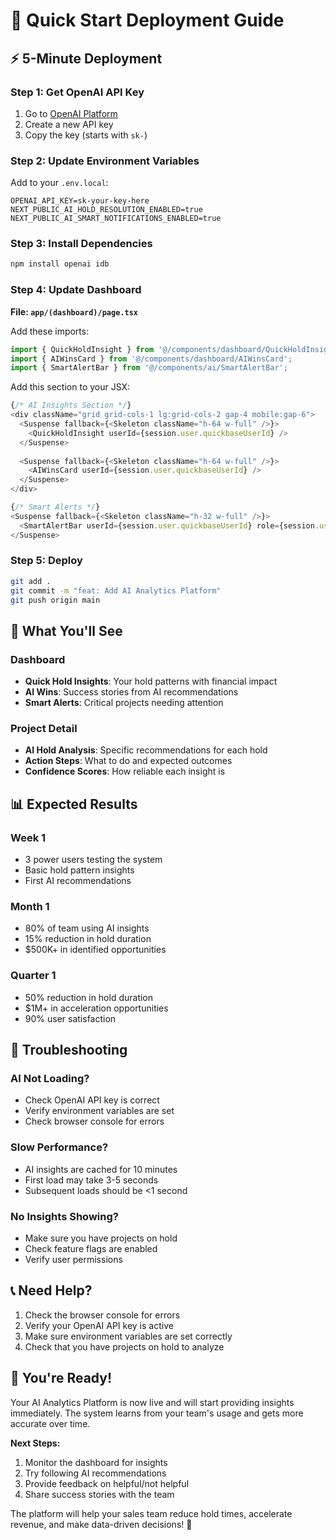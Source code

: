 # 🚀 Quick Start Deployment Guide

## ⚡ **5-Minute Deployment**

### **Step 1: Get OpenAI API Key**
1. Go to [OpenAI Platform](https://platform.openai.com/api-keys)
2. Create a new API key
3. Copy the key (starts with `sk-`)

### **Step 2: Update Environment Variables**

Add to your `.env.local`:
```env
OPENAI_API_KEY=sk-your-key-here
NEXT_PUBLIC_AI_HOLD_RESOLUTION_ENABLED=true
NEXT_PUBLIC_AI_SMART_NOTIFICATIONS_ENABLED=true
```

### **Step 3: Install Dependencies**
```bash
npm install openai idb
```

### **Step 4: Update Dashboard**

**File: `app/(dashboard)/page.tsx`**

Add these imports:
```typescript
import { QuickHoldInsight } from '@/components/dashboard/QuickHoldInsight';
import { AIWinsCard } from '@/components/dashboard/AIWinsCard';
import { SmartAlertBar } from '@/components/ai/SmartAlertBar';
```

Add this section to your JSX:
```typescript
{/* AI Insights Section */}
<div className="grid grid-cols-1 lg:grid-cols-2 gap-4 mobile:gap-6">
  <Suspense fallback={<Skeleton className="h-64 w-full" />}>
    <QuickHoldInsight userId={session.user.quickbaseUserId} />
  </Suspense>
  
  <Suspense fallback={<Skeleton className="h-64 w-full" />}>
    <AIWinsCard userId={session.user.quickbaseUserId} />
  </Suspense>
</div>

{/* Smart Alerts */}
<Suspense fallback={<Skeleton className="h-32 w-full" />}>
  <SmartAlertBar userId={session.user.quickbaseUserId} role={session.user.role} />
</Suspense>
```

### **Step 5: Deploy**
```bash
git add .
git commit -m "feat: Add AI Analytics Platform"
git push origin main
```

## 🎯 **What You'll See**

### **Dashboard**
- **Quick Hold Insights**: Your hold patterns with financial impact
- **AI Wins**: Success stories from AI recommendations
- **Smart Alerts**: Critical projects needing attention

### **Project Detail**
- **AI Hold Analysis**: Specific recommendations for each hold
- **Action Steps**: What to do and expected outcomes
- **Confidence Scores**: How reliable each insight is

## 📊 **Expected Results**

### **Week 1**
- 3 power users testing the system
- Basic hold pattern insights
- First AI recommendations

### **Month 1**
- 80% of team using AI insights
- 15% reduction in hold duration
- $500K+ in identified opportunities

### **Quarter 1**
- 50% reduction in hold duration
- $1M+ in acceleration opportunities
- 90% user satisfaction

## 🔧 **Troubleshooting**

### **AI Not Loading?**
- Check OpenAI API key is correct
- Verify environment variables are set
- Check browser console for errors

### **Slow Performance?**
- AI insights are cached for 10 minutes
- First load may take 3-5 seconds
- Subsequent loads should be <1 second

### **No Insights Showing?**
- Make sure you have projects on hold
- Check feature flags are enabled
- Verify user permissions

## 📞 **Need Help?**

1. Check the browser console for errors
2. Verify your OpenAI API key is active
3. Make sure environment variables are set correctly
4. Check that you have projects on hold to analyze

## 🎉 **You're Ready!**

Your AI Analytics Platform is now live and will start providing insights immediately. The system learns from your team's usage and gets more accurate over time.

**Next Steps:**
1. Monitor the dashboard for insights
2. Try following AI recommendations
3. Provide feedback on helpful/not helpful
4. Share success stories with the team

The platform will help your sales team reduce hold times, accelerate revenue, and make data-driven decisions! 🚀
